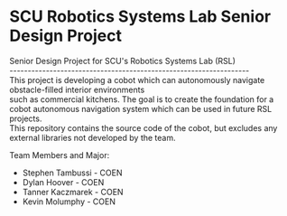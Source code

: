 # SCU Robotics Systems Lab Senior Design Project
Senior Design Project for SCU's Robotics Systems Lab (RSL)\
------------------------------------------------------------------\
This project is developing a cobot which can autonomously navigate obstacle-filled interior environments\
such as commercial kitchens. The goal is to create the foundation for a cobot autonomous navigation system
which can be used in future RSL projects.\
This repository contains the source code of the cobot, but excludes any external libraries not developed by the team.

Team Members and Major:
- Stephen Tambussi - COEN
- Dylan Hoover - COEN
- Tanner Kaczmarek - COEN
- Kevin Molumphy - COEN
